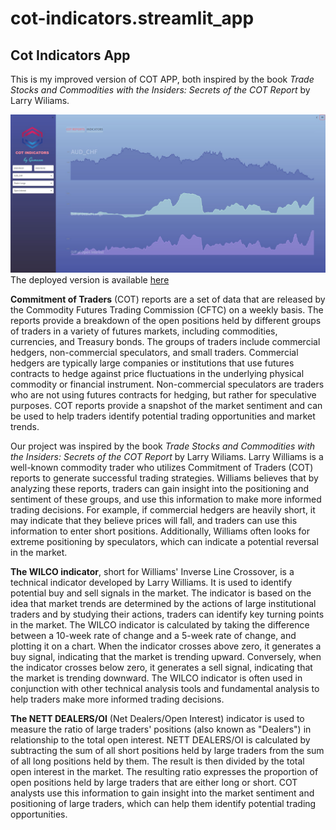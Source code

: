 # cot-indicators.streamlit_app

<H2> Cot Indicators App </H2>

This is my improved version of COT APP, both inspired by the book <em>Trade Stocks and Commodities with the Insiders: Secrets of the COT Report</em> by Larry Wiliams. 

![COT_app](https://github.com/gamaiun/cot-indicators.streamlit_app/blob/main/cot_indicators.JPG)
The deployed version is available [here](https://gamaiun-cot-financial-app-app-9c911c.streamlit.app/)

**Commitment of Traders** (COT) reports are a set of data that are released by the Commodity Futures Trading Commission (CFTC) on a weekly basis. The reports provide a breakdown of the open positions held by different groups of traders in a variety of futures markets, including commodities, currencies, and Treasury bonds. The groups of traders include commercial hedgers, non-commercial speculators, and small traders. Commercial hedgers are typically large companies or institutions that use futures contracts to hedge against price fluctuations in the underlying physical commodity or financial instrument. Non-commercial speculators are traders who are not using futures contracts for hedging, but rather for speculative purposes. COT reports provide a snapshot of the market sentiment and can be used to help traders identify potential trading opportunities and market trends.

Our project was inspired by the book <em>Trade Stocks and Commodities with the Insiders: Secrets of the COT Report</em> by Larry Wiliams. Larry Williams is a well-known commodity trader who utilizes Commitment of Traders (COT) reports to generate successful trading strategies. Williams believes that by analyzing these reports, traders can gain insight into the positioning and sentiment of these groups, and use this information to make more informed trading decisions. For example, if commercial hedgers are heavily short, it may indicate that they believe prices will fall, and traders can use this information to enter short positions. Additionally, Williams often looks for extreme positioning by speculators, which can indicate a potential reversal in the market.

**The WILCO indicator**, short for Williams' Inverse Line Crossover, is a technical indicator developed by Larry Williams. It is used to identify potential buy and sell signals in the market. The indicator is based on the idea that market trends are determined by the actions of large institutional traders and by studying their actions, traders can identify key turning points in the market. The WILCO indicator is calculated by taking the difference between a 10-week rate of change and a 5-week rate of change, and plotting it on a chart. When the indicator crosses above zero, it generates a buy signal, indicating that the market is trending upward. Conversely, when the indicator crosses below zero, it generates a sell signal, indicating that the market is trending downward. The WILCO indicator is often used in conjunction with other technical analysis tools and fundamental analysis to help traders make more informed trading decisions.

**The NETT DEALERS/OI** (Net Dealers/Open Interest) indicator is used to measure the ratio of large traders' positions (also known as "Dealers") in relationship to the total open interest. NETT DEALERS/OI is calculated by subtracting the sum of all short positions held by large traders from the sum of all long positions held by them. The result is then divided by the total open interest in the market. The resulting ratio expresses the proportion of open positions held by large traders that are either long or short. COT analysts use this information to gain insight into the market sentiment and positioning of large traders, which can help them identify potential trading opportunities. 
